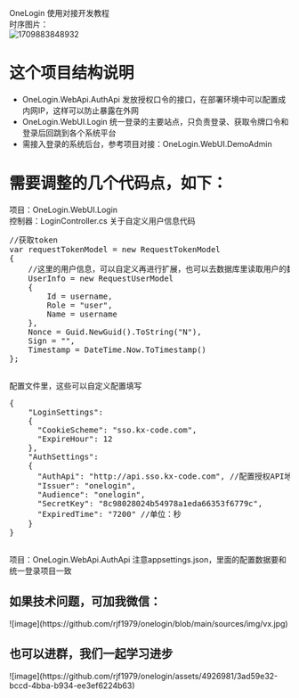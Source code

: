 OneLogin 使用对接开发教程
<br />
时序图片：
<br />
![1709883848932](https://github.com/rjf1979/onelogin/assets/4926981/05a40f3e-e7cd-41c9-95ae-5523efca0601)

<h1>这个项目结构说明</h1>
<p>
  <ul>
    <li>OneLogin.WebApi.AuthApi 发放授权口令的接口，在部署环境中可以配置成内网IP，这样可以防止暴露在外网</li>
    <li>OneLogin.WebUI.Login 统一登录的主要站点，只负责登录、获取令牌口令和登录后回跳到各个系统平台</li>
    <li>需接入登录的系统后台，参考项目对接：OneLogin.WebUI.DemoAdmin</li>
  </ul>
</p>

<h1>需要调整的几个代码点，如下：</h1>
<p>
  项目：OneLogin.WebUI.Login <br />  控制器：LoginController.cs 关于自定义用户信息代码
  <pre>
//获取token
var requestTokenModel = new RequestTokenModel
{
    //这里的用户信息，可以自定义再进行扩展，也可以去数据库里读取用户的数据信息
    UserInfo = new RequestUserModel
    {
        Id = username,
        Role = "user",
        Name = username
    },
    Nonce = Guid.NewGuid().ToString("N"),
    Sign = "",
    Timestamp = DateTime.Now.ToTimestamp()
};
  </pre>
</p>

<p>
配置文件里，这些可以自定义配置填写
  <pre>
{
    "LoginSettings": 
    {
      "CookieScheme": "sso.kx-code.com",
      "ExpireHour": 12
    },
    "AuthSettings": 
    {
      "AuthApi": "http://api.sso.kx-code.com", //配置授权API地址
      "Issuer": "onelogin", 
      "Audience": "onelogin", 
      "SecretKey": "8c98028024b54978a1eda66353f6779c",
      "ExpiredTime": "7200" //单位：秒 
    }
}
  </pre>
</p>

<p>
  项目：OneLogin.WebApi.AuthApi 注意appsettings.json，里面的配置数据要和统一登录项目一致
</p>
<h2>如果技术问题，可加我微信：</h2>
![image](https://github.com/rjf1979/onelogin/blob/main/sources/img/vx.jpg)

<h2>也可以进群，我们一起学习进步</h2>
![image](https://github.com/rjf1979/onelogin/assets/4926981/3ad59e32-bccd-4bba-b934-ee3ef6224b63)

